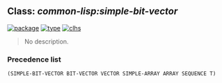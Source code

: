 ## Class: ***common-lisp:simple-bit-vector***
[![package](https://img.shields.io/badge/Package-COMMON--LISP-5f9ea0.svg?style=social&colorA=999999)](../) [![type](https://img.shields.io/badge/Type-Class-5f9ea0.svg?style=social&colorA=999999)](../#class) [![clhs](https://img.shields.io/badge/CLHS-SIMPLE--BIT--VECTOR-5f9ea0.svg?style=social&colorA=999999)](http://www.lispworks.com/documentation/HyperSpec/Body/t_smp_bt.htm) 

> No description.

### Precedence list
```
(SIMPLE-BIT-VECTOR BIT-VECTOR VECTOR SIMPLE-ARRAY ARRAY SEQUENCE T)
```
